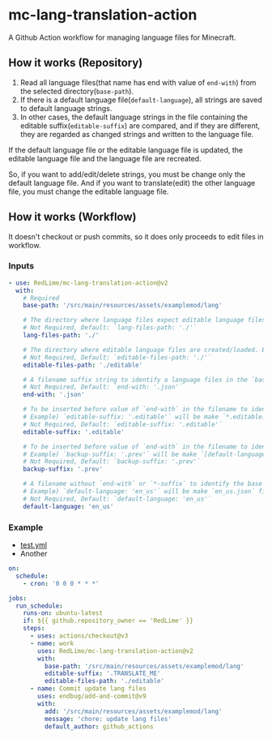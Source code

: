 # mc-lang-translation-action

A Github Action workflow for managing language files for Minecraft.

## How it works (Repository)
1. Read all language files(that name has end with value of `end-with`) from the selected directory(`base-path`).
2. If there is a default language file(`default-language`), all strings are saved to default language strings.
3. In other cases, the default language strings in the file containing the editable suffix(`editable-suffix`) are compared, and if they are different, they are regarded as changed strings and written to the language file.

If the default language file or the editable language file is updated, the editable language file and the language file are recreated.

So, if you want to add/edit/delete strings, you must be change only the default language file.
And if you want to translate(edit) the other language file, you must change the editable language file.

## How it works (Workflow)

It doesn't checkout or push commits, so it does only proceeds to edit files in workflow.

### Inputs
```yml
- use: RedLime/mc-lang-translation-action@v2
  with:
    # Required
    base-path: '/src/main/resources/assets/examplemod/lang'

    # The directory where language files expect editable language files are created/loaded. Based on `base-path`.
    # Not Required, Default: `lang-files-path: './'`
    lang-files-path: './'

    # The directory where editable language files are created/loaded. Based on `base-path`.
    # Not Required, Default: `editable-files-path: './'`
    editable-files-path: './editable' 

    # A filename suffix string to identify a language files in the `base-path` directory.
    # Not Required, Default: `end-with: '.json'`
    end-with: '.json'

    # To be inserted before value of `end-with` in the filename to identify the editable language file.
    # Example) `editable-suffix: '.editable'` will be make `*.editable.json` files to editable language files.
    # Not Required, Default: `editable-suffix: '.editable'`
    editable-suffix: '.editable'

    # To be inserted before value of `end-with` in the filename to identify the backup language file.
    # Example) `backup-suffix: '.prev'` will be make `[default-language].prev.json` file to backup language file.
    # Not Required, Default: `backup-suffix: '.prev'`
    backup-suffix: '.prev'

    # A filename without `end-with` or `*-suffix` to identify the base language file.
    # Example) `default-language: 'en_us'` will be make `en_us.json` file to default language file.
    # Not Required, Default: `default-language: 'en_us'`
    default-language: 'en_us'
```
### Example
- [test.yml](/.github/workflows/test.yml)
- Another
```yml
on: 
  schedule:
    - cron: '0 0 0 * * *'

jobs:
  run_schedule:
    runs-on: ubuntu-latest
    if: ${{ github.repository_owner == 'RedLime' }}
    steps:
      - uses: actions/checkout@v3
      - name: work
        uses: RedLime/mc-lang-translation-action@v2
        with: 
          base-path: '/src/main/resources/assets/examplemod/lang'
          editable-suffix: '.TRANSLATE_ME'
          editable-files-path: './editable'
      - name: Commit update lang files
        uses: endbug/add-and-commit@v9
        with:
          add: '/src/main/resources/assets/examplemod/lang'
          message: 'chore: update lang files'
          default_author: github_actions
```
